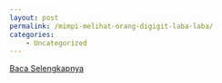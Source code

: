 ```yaml
---
layout: post
permalink: /mimpi-melihat-orang-digigit-laba-laba/
categories:
    - Uncategorized
---
```


[Baca Selengkapnya](/07)